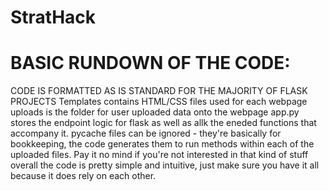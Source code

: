 # StratHack
# BASIC RUNDOWN OF THE CODE:
CODE IS FORMATTED AS IS STANDARD FOR THE MAJORITY OF FLASK PROJECTS
Templates contains HTML/CSS files used for each webpage
uploads is the folder for user uploaded data onto the webpage
app.py stores the endpoint logic for flask as well as allk the eneded functions that accompany it.
pycache files can be ignored - they're basically for bookkeeping, the code generates them to run methods within each of the uploaded files. Pay it no mind if you're not interested in that kind of stuff
overall the code is pretty simple and intuitive, just make sure you have it all because it does rely on each other. 
